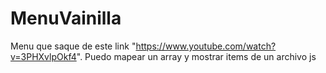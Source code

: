 # MenuVainilla
Menu que saque de este link "https://www.youtube.com/watch?v=3PHXvlpOkf4". Puedo mapear un array y mostrar items de un archivo js
